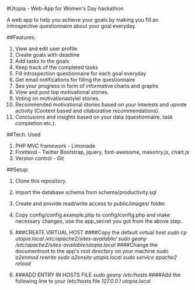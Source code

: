 #Utopia - Web-App for Women's Day hackathon

A web app to help you achieve your goals by making you fill an introspective questionnaire about your goal everyday.

##Features:

1. View and edit user profile
2. Create goals with deadline
3. Add tasks to the goals
4. Keep track of the completed tasks
5. Fill introspection questionnaire for each goal everyday
6. Get email notifications for filling the questionnaire
7. See your progress in form of informative charts and graphs
8. View and post top motivational stories.
9. Voting on motivationastylel stories.
10. Recommended motivational stories based on your interests and upvote activity (Content based and cllaborative recommendations).
11. Conclusions and insights based on your data (questionnaire, task completion etc.).

##Tech. Used

1. PHP MVC framework - Limonade
2. Frontend - Twitter Bootstrap, jquery, font-awesome, masonry.js, chart.js
3. Version control - Git

##Setup:

1. Clone this repository.

2. Import the database schema from schema/productivity.sql

3. Create and provide read/write access to public/images/ folder.

4. Copy config/config.example.php to config/config.php and make necessary changes, use the app_secret you got from the above step.

5. ###CREATE VIRTUAL HOST
	####Copy the default virtual host
	_sudo cp utopia.local /etc/apache2/sites-available/_
	_sudo geany /etc/apache2/sites-available/utopia.local_
	####Change the documentroot to the app's root directory on your machine
	_sudo a2enmod rewrite_
	_sudo a2ensite utopia.local_
	_sudo service apache2 reload_

6. ###ADD ENTRY IN HOSTS FILE
	_sudo geany /etc/hosts_
	####Add the following line to your /etc/hosts file
	_127.0.0.1    utopia.local_

